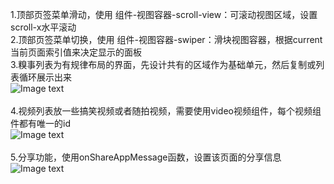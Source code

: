 1.顶部页签菜单滑动，使用 组件-视图容器-scroll-view：可滚动视图区域，设置scroll-x水平滚动<br>
2.顶部页签菜单切换，使用 组件-视图容器-swiper：滑块视图容器，根据current当前页面索引值来决定显示的面板<br>
3.糗事列表为有规律布局的界面，先设计共有的区域作为基础单元，然后复制或列表循环展示出来<br>
![Image text](https://github.com/liangpeiyi/weApp/blob/master/app-images/%E7%B3%97%E4%BA%8B%E7%99%BE%E7%A7%91-%E4%B8%93%E4%BA%AB%E5%88%97%E8%A1%A8.png?raw=true)<br><br>
4.视频列表放一些搞笑视频或者随拍视频，需要使用video视频组件，每个视频组件都有唯一的id<br>
![Image text](https://github.com/liangpeiyi/weApp/blob/master/app-images/%E7%B3%97%E4%BA%8B%E7%99%BE%E7%A7%91-%E8%A7%86%E9%A2%91%E5%88%97%E8%A1%A8.png?raw=true)<br><br>
5.分享功能，使用onShareAppMessage函数，设置该页面的分享信息<br>
![Image text](https://github.com/liangpeiyi/weApp/blob/master/app-images/%E7%B3%97%E4%BA%8B%E7%99%BE%E7%A7%91-%E8%BD%AC%E5%8F%91.png?raw=true)